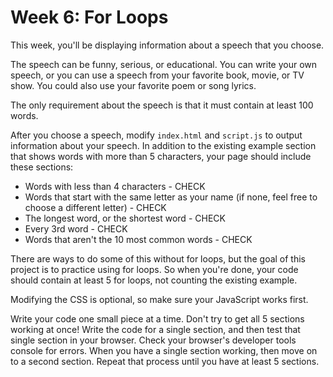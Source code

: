 # Week 6: For Loops

This week, you'll be displaying information about a speech that you choose.

The speech can be funny, serious, or educational. You can write your own speech,
or you can use a speech from your favorite book, movie, or TV show. You could
also use your favorite poem or song lyrics.

The only requirement about the speech is that it must contain at least 100
words.

After you choose a speech, modify `index.html` and `script.js` to output
information about your speech. In addition to the existing example section that
shows words with more than 5 characters, your page should include these
sections:


- Words with less than 4 characters - CHECK
- Words that start with the same letter as your name (if none, feel free to
  choose a different letter) - CHECK
- The longest word, or the shortest word - CHECK
- Every 3rd word - CHECK
- Words that aren't the 10 most common words - CHECK

There are ways to do some of this without for loops, but the goal of this
project is to practice using for loops. So when you're done, your code should
contain at least 5 for loops, not counting the existing example.

Modifying the CSS is optional, so make sure your JavaScript works first.

Write your code one small piece at a time. Don't try to get all 5 sections
working at once! Write the code for a single section, and then test that single
section in your browser. Check your browser's developer tools console for
errors. When you have a single section working, then move on to a second
section. Repeat that process until you have at least 5 sections.
